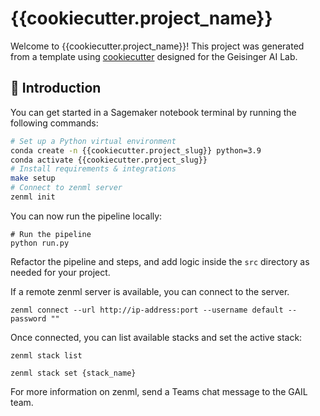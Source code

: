 # {{cookiecutter.project_name}}


Welcome to {{cookiecutter.project_name}}! This project was generated from a template using [cookiecutter](https://www.cookiecutter.io/) designed for the Geisinger AI Lab.


## 👋 Introduction

You can get started in a Sagemaker notebook terminal by running the following commands:

```bash
# Set up a Python virtual environment
conda create -n {{cookiecutter.project_slug}} python=3.9
conda activate {{cookiecutter.project_slug}}
# Install requirements & integrations
make setup
# Connect to zenml server 
zenml init
```

You can now run the pipeline locally: 

```
# Run the pipeline
python run.py
```

Refactor the pipeline and steps, and add logic inside the
`src` directory as needed for your project. 

If a remote zenml server is available, you can connect to the server.

```
zenml connect --url http://ip-address:port --username default --password ""
```

Once connected, you can list available stacks and set the active stack:

```
zenml stack list

zenml stack set {stack_name}
```

For more information on zenml, send a Teams chat message to the GAIL team.
